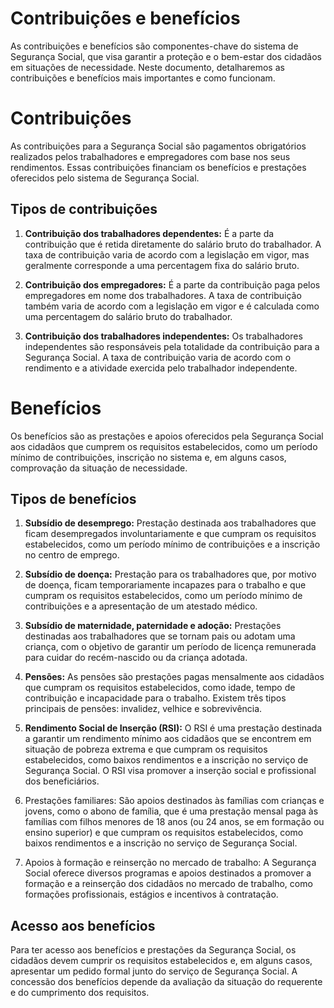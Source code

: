 # Contribuições e benefícios
As contribuições e benefícios são componentes-chave do sistema de Segurança Social, que visa garantir a proteção e o bem-estar dos cidadãos em situações de necessidade. Neste documento, detalharemos as contribuições e benefícios mais importantes e como funcionam.

# Contribuições
As contribuições para a Segurança Social são pagamentos obrigatórios realizados pelos trabalhadores e empregadores com base nos seus rendimentos. Essas contribuições financiam os benefícios e prestações oferecidos pelo sistema de Segurança Social.

## Tipos de contribuições
1. **Contribuição dos trabalhadores dependentes:** É a parte da contribuição que é retida diretamente do salário bruto do trabalhador. A taxa de contribuição varia de acordo com a legislação em vigor, mas geralmente corresponde a uma percentagem fixa do salário bruto.

2. **Contribuição dos empregadores:** É a parte da contribuição paga pelos empregadores em nome dos trabalhadores. A taxa de contribuição também varia de acordo com a legislação em vigor e é calculada como uma percentagem do salário bruto do trabalhador.

3. **Contribuição dos trabalhadores independentes:** Os trabalhadores independentes são responsáveis pela totalidade da contribuição para a Segurança Social. A taxa de contribuição varia de acordo com o rendimento e a atividade exercida pelo trabalhador independente.

# Benefícios
Os benefícios são as prestações e apoios oferecidos pela Segurança Social aos cidadãos que cumprem os requisitos estabelecidos, como um período mínimo de contribuições, inscrição no sistema e, em alguns casos, comprovação da situação de necessidade.

## Tipos de benefícios
1. **Subsídio de desemprego:** Prestação destinada aos trabalhadores que ficam desempregados involuntariamente e que cumpram os requisitos estabelecidos, como um período mínimo de contribuições e a inscrição no centro de emprego.

2. **Subsídio de doença:** Prestação para os trabalhadores que, por motivo de doença, ficam temporariamente incapazes para o trabalho e que cumpram os requisitos estabelecidos, como um período mínimo de contribuições e a apresentação de um atestado médico.

3. **Subsídio de maternidade, paternidade e adoção:** Prestações destinadas aos trabalhadores que se tornam pais ou adotam uma criança, com o objetivo de garantir um período de licença remunerada para cuidar do recém-nascido ou da criança adotada.

4. **Pensões:** As pensões são prestações pagas mensalmente aos cidadãos que cumpram os requisitos estabelecidos, como idade, tempo de contribuição e incapacidade para o trabalho. Existem três tipos principais de pensões: invalidez, velhice e sobrevivência.

5. **Rendimento Social de Inserção (RSI):** O RSI é uma prestação destinada a garantir um rendimento mínimo aos cidadãos que se encontrem em situação de pobreza extrema e que cumpram os requisitos estabelecidos, como baixos rendimentos e a inscrição no serviço de Segurança Social. O RSI visa promover a inserção social e profissional dos beneficiários.

6. Prestações familiares: São apoios destinados às famílias com crianças e jovens, como o abono de família, que é uma prestação mensal paga às famílias com filhos menores de 18 anos (ou 24 anos, se em formação ou ensino superior) e que cumpram os requisitos estabelecidos, como baixos rendimentos e a inscrição no serviço de Segurança Social.

7. Apoios à formação e reinserção no mercado de trabalho: A Segurança Social oferece diversos programas e apoios destinados a promover a formação e a reinserção dos cidadãos no mercado de trabalho, como formações profissionais, estágios e incentivos à contratação.

## Acesso aos benefícios
Para ter acesso aos benefícios e prestações da Segurança Social, os cidadãos devem cumprir os requisitos estabelecidos e, em alguns casos, apresentar um pedido formal junto do serviço de Segurança Social. A concessão dos benefícios depende da avaliação da situação do requerente e do cumprimento dos requisitos.
